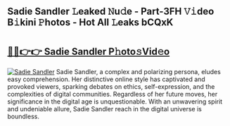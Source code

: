 ## Sadie Sandler 𝙻eaked 𝙽u𝚍e - Part-3FH 𝚅𝚒deo B𝚒kini 𝙿hotos - Hot All 𝙻eaks bCQxK

# <h2><a href="http://ld1rg6q.urlbe.top/?page=Sadie+Sandler">🔗🔗👉👉 Sadie Sandler P𝚑oto𝚜Vid𝚎o</a></h2>

[![Sadie Sandler](https://i.imgur.com/eBuTRDB.gif)](http://ld1rg6q.urlbe.top/?page=Sadie+Sandler)
Sadie Sandler, a complex and polarizing persona, eludes easy comprehension. Her distinctive online style has captivated and provoked viewers, sparking debates on ethics, self-expression, and the complexities of digital communities. Regardless of her future moves, her significance in the digital age is unquestionable. With an unwavering spirit and undeniable allure, Sadie Sandler reach in the digital universe is boundless.
